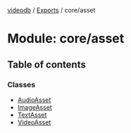 [videodb](../README.md) / [Exports](../modules.md) / core/asset

# Module: core/asset

## Table of contents

### Classes

- [AudioAsset](../classes/core_asset.AudioAsset.md)
- [ImageAsset](../classes/core_asset.ImageAsset.md)
- [TextAsset](../classes/core_asset.TextAsset.md)
- [VideoAsset](../classes/core_asset.VideoAsset.md)
